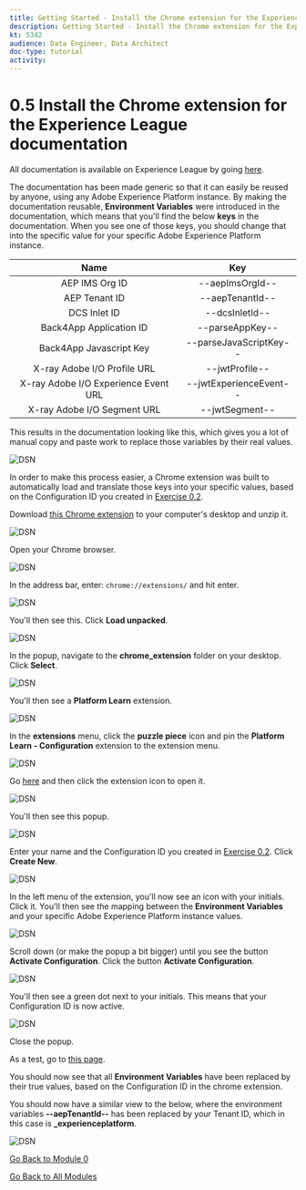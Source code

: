 ```yaml
---
title: Getting Started - Install the Chrome extension for the Experience League documentation
description: Getting Started - Install the Chrome extension for the Experience League documentation
kt: 5342
audience: Data Engineer, Data Architect
doc-type: tutorial
activity: 
---
```


# 0.5 Install the Chrome extension for the Experience League documentation

All documentation is available on Experience League by going [here](https://docs.adobe.com/content/help/en/platform-learn/comprehensive-technical-tutorial/overview.html).

The documentation has been made generic so that it can easily be reused by anyone, using any Adobe Experience Platform instance. 
By making the documentation reusable, **Environment Variables** were introduced in the documentation, which means that you'll find the below **keys** in the documentation. When you see one of those keys, you should change that into the specific value for your specific Adobe Experience Platform instance.

| Name     | Key | 
|:-------------:| :---------------:|
| AEP IMS Org ID         | --aepImsOrgId-- |
| AEP Tenant ID         | --aepTenantId-- |
| DCS Inlet ID         | --dcsInletId-- | 
| Back4App Application ID        | --parseAppKey-- | 
| Back4App Javascript Key       | --parseJavaScriptKey-- | 
| X-ray Adobe I/O Profile URL       | --jwtProfile-- | 
| X-ray Adobe I/O Experience Event URL       | --jwtExperienceEvent-- | 
| X-ray Adobe I/O Segment URL       | --jwtSegment-- | 

This results in the documentation looking like this, which gives you a lot of manual copy and paste work to replace those variables by their real values.

![DSN](./images/mod7.png)

In order to make this process easier, a Chrome extension was built to automatically load and translate those keys into your specific values, based on the Configuration ID you created in [Exercise 0.2](./ex2.md).

Download [this Chrome extension](./assets/chrome_extension.zip) to your computer's desktop and unzip it.

![DSN](./images/unzip.png)

Open your Chrome browser.

![DSN](./images/c1.png)

In the address bar, enter: `chrome://extensions/` and hit enter.

![DSN](./images/c2.png)

You'll then see this. Click **Load unpacked**.

![DSN](./images/c3.png)

In the popup, navigate to the **chrome_extension** folder on your desktop. Click **Select**.

![DSN](./images/c4.png)

You'll then see a **Platform Learn** extension.

![DSN](./images/c5.png)

In the **extensions** menu, click the **puzzle piece** icon and pin the **Platform Learn - Configuration** extension to the extension menu.

![DSN](./images/c6.png)

Go [here](https://docs.adobe.com/content/help/en/platform-learn/comprehensive-technical-tutorial/overview.html) and then click the extension icon to open it.

![DSN](./images/tuthome.png)

You'll then see this popup.

![DSN](./images/c7.png)

Enter your name and the Configuration ID you created in [Exercise 0.2](./ex2.md). Click **Create New**.

![DSN](./images/c8.png)

In the left menu of the extension, you'll now see an icon with your initials. Click it. You'll then see the mapping between the **Environment Variables** and your specific Adobe Experience Platform instance values.

![DSN](./images/c9.png)

Scroll down (or make the popup a bit bigger) until you see the button **Activate Configuration**. Click the button **Activate Configuration**.

![DSN](./images/c10.png)

You'll then see a green dot next to your initials. This means that your Configuration ID is now active.

![DSN](./images/c11.png)

Close the popup.

As a test, go to [this page](https://docs.adobe.com/content/help/en/platform-learn/comprehensive-technical-tutorial/module7/ex3.html).

You should now see that all **Environment Variables** have been replaced by their true values, based on the Configuration ID in the chrome extension.

You should now have a similar view to the below, where the environment variables **--aepTenantId--** has been replaced by your Tenant ID, which in this case is **_experienceplatform**. 

![DSN](./images/c12.png)

[Go Back to Module 0](./getting-started.md)

[Go Back to All Modules](./../../overview.md)